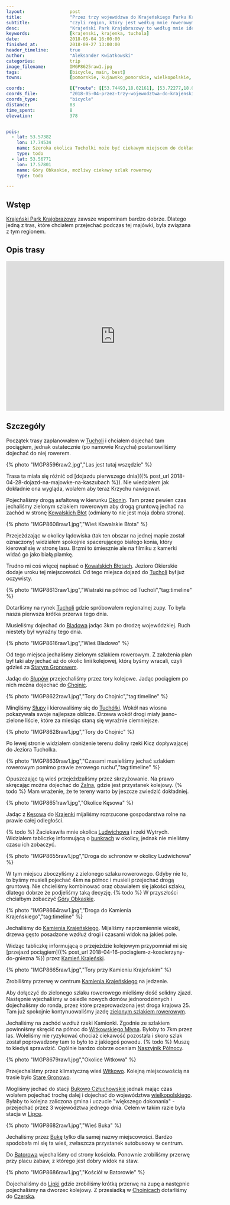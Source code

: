 ```yaml
---
layout:                 post
title:                  "Przez trzy wojewódzwa do Krajeńskiego Parku Krajobrazowego"
subtitle:               "czyli region, który jest według mnie rowerowym pewniakiem - zawsze jest tam coś ciekawego"
desc:                   "Krajeński Park Krajobrazowy to według mnie idealny region na rower. Jest tam dużo urokliwych, mało popularnych miejsc. Jeżeli ktoś chce odpocząć od tłumów to jest to idealne miejsce. Tego dnia przejechaliśmy przez północną część przejeżdżając aż przez trzy województwa."
keywords:               [krajenski, krajenka, tuchola]
date:                   2018-05-04 16:00:00
finished_at:            2018-09-27 13:00:00
header_timeline:        true
author:                 "Aleksander Kwiatkowski"
categories:             trip
image_filename:         IMGP8625raw1.jpg
tags:                   [bicycle, main, best]
towns:                  [pomorskie, kujawsko_pomorskie, wielkopolskie, czersk, sliwice, cekcyn, tuchola, kesowo, kamien_krajenski, debrzno, lipka]

coords:                 [{"route": [[53.74493,18.02161], [53.72277,18.04766], [53.71812,18.04586], [53.68611,18.07908], [53.67363,18.05719], [53.66709,18.05826], [53.65362,18.02174], [53.64021,17.98947], [53.63036,17.97831], [53.62242,17.97320], [53.62036,17.97835], [53.60160,17.92183], [53.59523,17.88510], [53.59311,17.85579], [53.59602,17.84763], [53.59497,17.81811], [53.57791,17.77828], [53.57362,17.76073], [53.57143,17.73005], [53.55777,17.71460], [53.55012,17.70151], [53.54686,17.67232], [53.53742,17.66160], [53.53676,17.65040], [53.54232,17.64143], [53.52301,17.56963], [53.52658,17.56268], [53.52477,17.54143], [53.53112,17.52444], [53.53036,17.48328], [53.52648,17.46225], [53.53526,17.39200], [53.53842,17.38921], [53.53980,17.37750], [53.51403,17.35733], [53.51301,17.32454], [53.49270,17.32814], [53.47334,17.29106], [53.49561,17.25381]], "type": "bicycle"}]
coords_file:            "2018-05-04-przez-trzy-wojewodztwa-do-krajenskiego-parku.json"
coords_type:            "bicycle"
distance:               83
time_spent:             8
elevation:              378


pois:
  - lat: 53.57382
    lon: 17.74534
    name: Szeroka okolica Tucholki może być ciekawym miejscem do dokładnej eksploracji
    type: todo
  - lat: 53.56771
    lon: 17.57801  
    name: Góry Obkaskie, możliwy ciekawy szlak rowerowy
    type: todo

---
```


[wiki-ludwichowo]: https://pl.wikipedia.org/wiki/Ludwichowo_(gmina_K%C4%99sowo)
[wiki-gory-obkaskie]: https://pl.wikipedia.org/wiki/G%C3%B3ry_Obkaskie
[wiki-krajenski-park]: https://pl.wikipedia.org/wiki/Kraje%C5%84ski_Park_Krajobrazowy
[wiki-tuchola]: https://pl.wikipedia.org/wiki/Tuchola
[wiki-okoniny]: https://pl.wikipedia.org/wiki/Okoniny_(wojew%C3%B3dztwo_kujawsko-pomorskie)
[wiki-kowalskie-blota]: https://pl.wikipedia.org/wiki/Kowalskie_B%C5%82ota
[wiki-bladowo]: https://pl.wikipedia.org/wiki/Bladowo_(wojew%C3%B3dztwo_kujawsko-pomorskie)
[wiki-stare-gronowo]: https://pl.wikipedia.org/wiki/Stare_Gronowo
[wiki-slupy]: https://pl.wikipedia.org/wiki/S%C5%82upy_(powiat_tucholski)
[wiki-chojnice]: https://pl.wikipedia.org/wiki/Chojnice
[wiki-tucholka]: https://pl.wikipedia.org/wiki/Tuch%C3%B3%C5%82ka
[wiki-zalno]: https://pl.wikipedia.org/wiki/%C5%BBalno
[wiki-kesowo]: https://pl.wikipedia.org/wiki/K%C4%99sowo
[wiki-krajenka]: https://pl.wikipedia.org/wiki/Krajenka
[wiki-kamien-krajenski]: https://pl.wikipedia.org/wiki/Kamie%C5%84_Kraje%C5%84ski
[wiki-witkowski-mlyn]: https://pl.wikipedia.org/wiki/Witkowski_M%C5%82yn
[wiki-witkowo]: https://pl.wikipedia.org/wiki/Witkowo_(wie%C5%9B_w_powiecie_s%C4%99pole%C5%84skim)
[wiki-bukowo-czluchowskie]: https://pl.wikipedia.org/wiki/Bukowo_Cz%C5%82uchowskie
[wiki-wielkopolskie]: https://pl.wikipedia.org/wiki/Wojew%C3%B3dztwo_wielkopolskie
[wiki-lipka]: https://pl.wikipedia.org/wiki/Lipka_(powiat_z%C5%82otowski)
[wiki-buka]: https://pl.wikipedia.org/wiki/Buka_(wojew%C3%B3dztwo_pomorskie)
[wiki-batorowo]: https://pl.wikipedia.org/wiki/Batorowo_(powiat_z%C5%82otowski)
[wiki-czersk]: https://pl.wikipedia.org/wiki/Czersk

[ludwichowo-bunkry]: http://www.polskaniezwykla.pl/web/place/46116,ludwichowo-bunkry-zelbetowe-z-1939-r-.html
[greenway-1]: http://lubimyrowery.pl/trasy/kujawsko-pomorskie/greenway-naszyjnik-polnocy/

## Wstęp

[Krajeński Park Krajobrazowy][wiki-krajenski-park] zawsze wspominam bardzo
dobrze. Dlatego jedną z tras, które chciałem przejechać podczas tej majówki, była
związana z tym regionem.

## Opis trasy

<iframe height='405' width='590' frameborder='0' allowtransparency='true' scrolling='no' src='https://www.strava.com/activities/1549491018/embed/05a6274fd3c78fb8181299e3eca6692724569535'></iframe>

## Szczegóły

Początek trasy zaplanowałem w [Tucholi][wiki-tuchola] i chciałem
dojechać tam pociągiem, jednak ostatecznie (po namowie Krzycha) postanowiliśmy
dojechać do niej rowerem.

{% photo "IMGP8596raw2.jpg","Las jest tutaj wszędzie" %}

Trasa ta miała się różnić od
[dojazdu pierwszego dnia]({% post_url 2018-04-28-dojazd-na-majowke-na-kaszubach %}).
Nie wiedziałem jak dokładnie ona wygląda, wolałem aby
teraz Krzychu nawigował.

Pojechaliśmy drogą asfaltową w kierunku [Okonin][wiki-okoniny].
Tam przez pewien czas jechaliśmy zielonym szlakiem rowerowym aby
drogą gruntową jechać na zachód w stronę
[Kowalskich Błot][wiki-kowalskie-blota] (odmiany to nie jest moja dobra strona).

{% photo "IMGP8608raw1.jpg","Wieś Kowalskie Błota" %}

Przejeżdzając w okolicy lądowiska (tak ten obszar na jednej mapie został oznaczony)
widziałem spokojnie spacerującego
białego konia, który kierował się w stronę
lasu. Brzmi to śmiesznie ale na filmiku z kamerki widać go
jako białą plamkę.

Trudno mi coś więcej napisać o [Kowalskich Błotach][wiki-kowalskie-blota].
Jezioro Okierskie dodaje uroku tej miejscowości.
Od tego miejsca dojazd do [Tucholi][wiki-tuchola] był
już oczywisty.

{% photo "IMGP8613raw1.jpg","Wiatraki na północ od Tucholi","tag:timeline" %}

Dotarliśmy na rynek [Tucholi][wiki-tuchola] gdzie spróbowałem
regionalnej zupy. To była nasza pierwsza krótka przerwa tego dnia.

Musieliśmy dojechać do [Bladowa][wiki-bladowo] jadąc 3km po drodzę
wojewódzkiej. Ruch niestety był wyraźny tego dnia.

{% photo "IMGP8616raw1.jpg","Wieś Bladowo" %}

Od tego miejsca jechaliśmy zielonym szlakiem rowerowym. Z założenia
plan był taki aby jechać aż do okolic linii kolejowej, którą byśmy wracali,
czyli gdzieś za [Starym Gronowem][wiki-stare-gronowo].

Jadąc do [Słupów][wiki-slupy] przejechaliśmy przez tory kolejowe.
Jadąc pociągiem po nich można dojechać do [Chojnic][wiki-chojnice].

{% photo "IMGP8622raw1.jpg","Tory do Chojnic","tag:timeline" %}

Minęliśmy [Słupy][wiki-slupy] i kierowaliśmy się do [Tuchółki][wiki-tucholka].
Wokół nas wiosna pokazywała swoje najlepsze oblicze.
Drzewa wokół drogi miały jasno-zielone liście, które za miesiąc
staną się wyraźnie ciemniejsze.

{% photo "IMGP8628raw1.jpg","Tory do Chojnic" %}

Po lewej stronie widziałem obniżenie terenu doliny
rzeki Kicz dopływającej do Jeziora Tucholka.

{% photo "IMGP8639raw1.jpg","Czasami musieliśmy jechać szlakiem rowerowym pomimo prawie zerowego ruchu","tag:timeline" %}

Opuszczając tą wieś przejeżdzaliśmy przez skrzyżowanie. Na prawo skręcając
można dojechać do [Żalna][wiki-zalno], gdzie jest przystanek kolejowy.
{% todo %} Mam wrażenie, że te tereny warto by jeszcze zwiedzić dokładniej.

{% photo "IMGP8651raw1.jpg","Okolice Kęsowa" %}

Jadąc z [Kęsowa][wiki-kesowo] do [Krajenki][wiki-krajenka]
mijaliśmy rozrzucone gospodarstwa rolne na prawie całej odległości.

{% todo %} Zaciekawiła mnie okolica [Ludwichowa][wiki-ludwichowo] i
rzeki Wytrych. Widziałem tabliczkę informującą o
[bunkrach][ludwichowo-bunkry] w okolicy, jednak
nie mieliśmy czasu ich zobaczyć.

{% photo "IMGP8655raw1.jpg","Droga do schronów w okolicy Ludwichowa" %}

W tym miejscu zboczyliśmy z zielonego szlaku rowerowego.
Gdyby nie to, to byśmy musieli pojechać 4km na północ i musieli przejechać
drogą gruntową. Nie chcieliśmy kombinować oraz obawiałem
się jakości szlaku, dlatego dobrze że podjeliśmy taką decyzję.
{% todo %} W przyszłości chciałbym zobaczyć [Góry Obkaskie][wiki-gory-obkaskie].

{% photo "IMGP8664raw1.jpg","Droga do Kamienia Krajeńskiego","tag:timeline" %}

Jechaliśmy do [Kamienia Krajeńskiego][wiki-kamien-krajenski].
Mijaliśmy naprzemiennie wioski, drzewa gęsto posadzone wzdłuż drogi i
czasami widok na jakieś pole.

Widząc tabliczkę informującą o przejeździe kolejowym
przypomniał mi się
[przejazd pociągiem]({% post_url 2018-04-16-pociagiem-z-koscierzyny-do-gniezna %})
przez [Kamień Krajeński][wiki-kamien-krajenski].

{% photo "IMGP8665raw1.jpg","Tory przy Kamieniu Krajeńskim" %}

Zrobiliśmy przerwę w centrum [Kamienia Krajeńskiego][wiki-kamien-krajenski]
na jedzenie.

Aby dołączyć do zielonego szlaku rowerowego mieliśmy dość
solidny zjazd. Następnie wjechaliśmy w osiedle nowych domów jednorodzinnych
i dojechaliśmy do ronda, przez które przeprowadzona jest droga
krajowa 25. Tam już spokojnie kontynuowaliśmy jazdę
[zielonym szlakiem rowerowym][greenway-1].

Jechaliśmy na zachód wzdłuż rzeki Kamionki. Zgodnie ze szlakiem
powinniśmy skręcić na północ do [Witkowskiego Młyna][wiki-witkowski-mlyn].
Byłoby to 7km przez las. Woleliśmy nie ryzykować chociaż
ciekawość pozostała i skoro szlak został poprowadzony tam
to było to z jakiegoś powodu. {% todo %} Muszę to kiedyś sprawdzić.
Ogólnie bardzo dobrze oceniam
[Naszyjnik Północy][greenway-1].

{% photo "IMGP8679raw1.jpg","Okolice Witkowa" %}

Przejechaliśmy przez klimatyczną wieś [Witkowo][wiki-witkowo].
Kolejną miejscowością na trasie było [Stare Gronowo][wiki-stare-gronowo].

Mogliśmy jechać do stacji [Bukowo Człuchowskie][wiki-bukowo-czluchowskie]
jednak mając czas wolałem pojechać trochę dalej i dojechać
do województwa [wielkopolskiego][wiki-wielkopolskie].
Byłaby to kolejna zaliczona gmina i uczucie "większego
dokonania" - przejechać przez 3 województwa jednego dnia.
Celem w takim razie była stacja w [Lipce][wiki-lipka].

{% photo "IMGP8682raw1.jpg","Wieś Buka" %}

Jechaliśmy przez [Bukę][wiki-buka] tylko dla samej nazwy miejscowości.
Bardzo spodobała mi się ta wieś, zwłaszcza
przystanek autobusowy w centrum.

Do [Batorowa][wiki-batorowo] wjechaliśmy od strony kościoła.
Ponownie zrobiliśmy przerwę przy placu zabaw, z którego jest dobry widok
na staw.

{% photo "IMGP8686raw1.jpg","Kościół w Batorowie" %}

Dojechaliśmy do [Lipki][wiki-lipka] gdzie zrobiliśmy krótką przerwę
na zupę a następnie pojechaliśmy na dworzec kolejowy. Z przesiadką
w [Chojnicach][wiki-chojnice] dotarliśmy do [Czerska][wiki-czersk].
